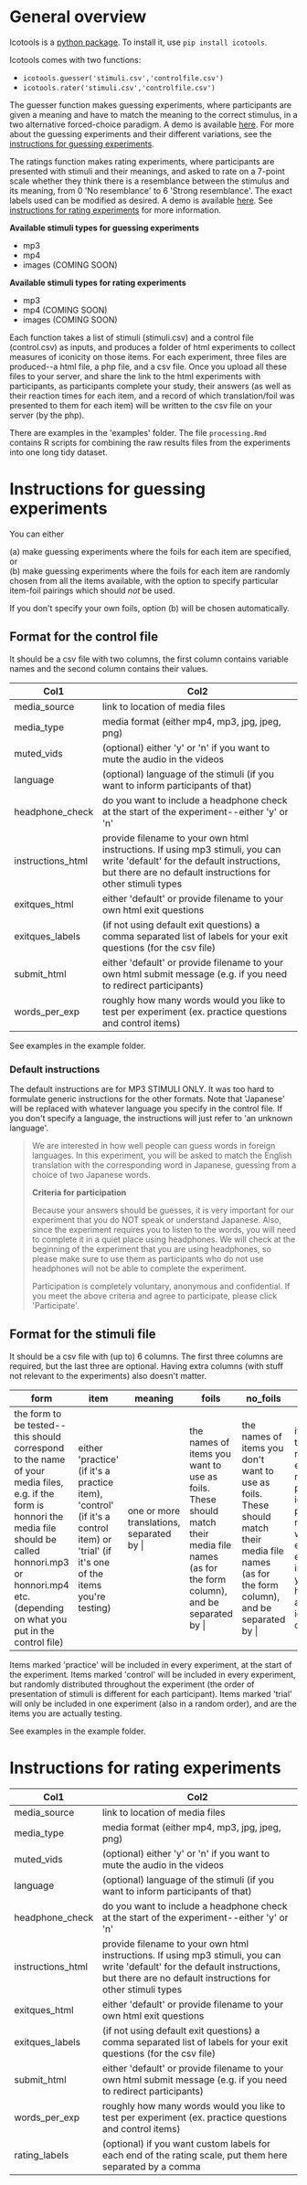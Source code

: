 # General overview

Icotools is a [python package](https://pypi.org/project/icotools/). To install it, use `pip install icotools`.

Icotools comes with two functions:

- `icotools.guesser('stimuli.csv','controlfile.csv')`
- `icotools.rater('stimuli.csv','controlfile.csv')`

The guesser function makes guessing experiments, where participants are given a meaning and have to match the meaning to the correct stimulus, in a two alternative forced-choice paradigm. A demo is available [here](https://honestcookingblog.com/experiments/experiment1.html#). For more about the guessing experiments and their different variations, see the [instructions for guessing experiments](#Instructions-for-guessing-experiments).

The ratings function makes rating experiments, where participants are presented with stimuli and their meanings, and asked to rate on a 7-point scale whether they think there is a resemblance between the stimulus and its meaning, from 0 'No resemblance' to 6 'Strong resemblance'. The exact labels used can be modified as desired. A demo is available [here](https://honestcookingblog.com/ratings/experiment1.html#). See [instructions for rating experiments](#Instructions-for-rating-experiments) for more information.

**Available stimuli types for guessing experiments**  
* mp3
* mp4
* images (COMING SOON)

**Available stimuli types for rating experiments**
* mp3
* mp4 (COMING SOON)
* images (COMING SOON)

Each function takes a list of stimuli (stimuli.csv) and a control file (control.csv) as inputs, and produces a folder of html experiments to collect measures of iconicity on those items. For each experiment, three files are produced--a html file, a php file, and a csv file. Once you upload all these files to your server, and share the link to the html experiments with participants, as participants complete your study, their answers (as well as their reaction times for each item, and a record of which translation/foil was presented to them for each item) will be written to the csv file on your server (by the php). 

There are examples in the 'examples' folder. The file `processing.Rmd` contains R scripts for combining the raw results files from the experiments into one long tidy dataset. 

# Instructions for guessing experiments

You can either 

(a) make guessing experiments where the foils for each item are specified, or   
(b) make guessing experiments where the foils for each item are randomly chosen from all the items available, with the option to specify particular item-foil pairings which should *not* be used.

If you don't specify your own foils, option (b) will be chosen automatically.

## Format for the control file

It should be a csv file with two columns, the first column contains variable names and the second column contains their values.

|Col1             |Col2                                                                                                            |
|-----------------|----------------------------------------------------------------------------------------------------------------|
|media_source     |link to location of media files                                                                                 |
|media_type       |media format (either mp4, mp3, jpg, jpeg, png)                                                                  |                                                                           
|muted_vids       |(optional) either 'y' or 'n' if you want to mute the audio in the videos                                        |
|language         |(optional) language of the stimuli (if you want to inform participants of that)                                 |
|headphone_check  |do you want to include a headphone check at the start of the experiment--either 'y' or 'n'                      |                                                                        
|instructions_html|provide filename to your own html instructions. If using mp3 stimuli, you can write 'default' for the default instructions, but there are no default instructions for other stimuli types|                                              |                                                                       |
|exitques_html    |either 'default' or provide filename to your own html exit questions                                             |  
|exitques_labels  |(if not using default exit questions) a comma separated list of labels for your exit questions (for the csv file)|
|submit_html      |either 'default' or provide filename to your own html submit message (e.g. if you need to redirect participants) |
|words_per_exp    |roughly how many words would you like to test per experiment (ex. practice questions and control items)          |                                                                        

See examples in the example folder.

### Default instructions

The default instructions are for MP3 STIMULI ONLY. It was too hard to formulate generic instructions for the other formats. Note that 'Japanese' will be replaced with whatever language you specify in the control file. If you don't specify a language, the instructions will just refer to 'an unknown language'.

>  <p>We are interested in how well people can guess words in foreign languages. In this experiment, you will be asked to match the English translation with the corresponding word in Japanese, guessing from a choice of two Japanese words.</p>
>  <p><strong>Criteria for participation</strong></p>
>  <p>Because your answers should be guesses, it is very important for our experiment that you do NOT speak or understand Japanese. Also, since the experiment requires you to listen to the words, you will need to complete it in a quiet place using headphones. We will check at the beginning of the experiment that you are using headphones, so please make sure to use them as participants who do not use headphones will not be able to complete the experiment.</p> 
>  <p>Participation is completely voluntary, anonymous and confidential. If you meet the above criteria and agree to participate, please click 'Participate'.</p>

## Format for the stimuli file
It should be a csv file with (up to) 6 columns. The first three columns are required, but the last three are optional. Having extra columns (with stuff not relevant to the experiments) also doesn't matter.

|form                                                                                                                                                                                                                      |item                                                                                                                                |meaning                                   |foils                                                                                                                                   |no_foils                                                                                                                                      |iconic                                                                                                                                                                 |
|--------------------------------------------------------------------------------------------------------------------------------------------------------------------------------------------------------------------------|------------------------------------------------------------------------------------------------------------------------------------|------------------------------------------|----------------------------------------------------------------------------------------------------------------------------------------|----------------------------------------------------------------------------------------------------------------------------------------------|-----------------------------------------------------------------------------------------------------------------------------------------------------------------------|
|the form to be tested--this should correspond to the name of your media files, e.g. if the form is honnori the media file should be called honnori.mp3 or honnori.mp4 etc. (depending on what you put in the control file)|either 'practice' (if it's a practice item), 'control' (if it's a control item) or 'trial' (if it's one of the items you're testing)|one or more translations, separated by \\||the names of items you want to use as foils. These should match their media file names (as for the form column), and be separated by \\||the names of items you don't want to use as foils. These should match their media file names (as for the form column), and be separated by \\||if you want to have a roughly equal number of possibly iconic vs possibly not iconic words in each experiment, indicate your hypothesis about iconicity 'y' or 'n' here|

Items marked 'practice' will be included in every experiment, at the start of the experiment. Items marked 'control' will be included in every experiment, but randomly distributed throughout the experiment (the order of presentation of stimuli is different for each participant). Items marked 'trial' will only be included in one experiment (also in a random order), and are the items you are actually testing.

See examples in the example folder.

# Instructions for rating experiments

|Col1             |Col2                                                                                                            |
|-----------------|----------------------------------------------------------------------------------------------------------------|
|media_source     |link to location of media files                                                                                 |
|media_type       |media format (either mp4, mp3, jpg, jpeg, png)                                                                  |                                                                           
|muted_vids       |(optional) either 'y' or 'n' if you want to mute the audio in the videos                                        |
|language         |(optional) language of the stimuli (if you want to inform participants of that)                                 |
|headphone_check  |do you want to include a headphone check at the start of the experiment--either 'y' or 'n'                      |                                                                        
|instructions_html|provide filename to your own html instructions. If using mp3 stimuli, you can write 'default' for the default instructions, but there are no default instructions for other stimuli types|                                              |                                                                       |
|exitques_html    |either 'default' or provide filename to your own html exit questions                                             |  
|exitques_labels  |(if not using default exit questions) a comma separated list of labels for your exit questions (for the csv file)|
|submit_html      |either 'default' or provide filename to your own html submit message (e.g. if you need to redirect participants) |
|words_per_exp    |roughly how many words would you like to test per experiment (ex. practice questions and control items)          |
|rating_labels    |(optional) if you want custom labels for each end of the rating scale, put them here separated by a comma        |
